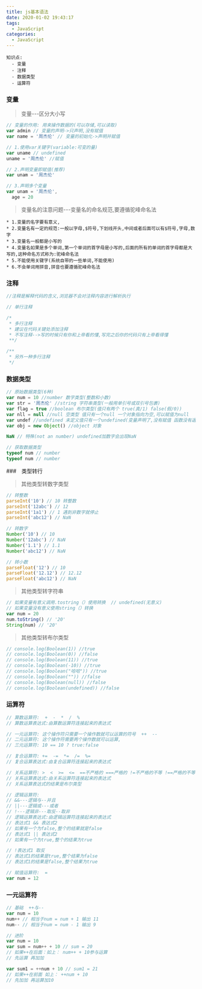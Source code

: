 ```yaml
---
title: js基本语法
date: 2020-01-02 19:43:17
tags:
  - JavaScript
categories:
  - JavaScript
---
```


```
知识点:
  - 变量
  - 注释
  - 数据类型
  - 运算符
```

### 变量

> 变量---区分大小写

```javascript
// 变量的作用: 用来操作数据的(可以存储,可以读取)
var admin // 变量的声明->只声明,没有赋值
var name = '周杰伦' // 变量的初始化->声明并赋值

// 1.使用var关键字(variable:可变的量)
var uname // undefined
uname = '周杰伦' //赋值

// 2.声明变量即赋值(推荐)
var unam = '周杰伦'

// 3.声明多个变量
var unam = '周杰伦',
  age = 20
```

> 变量名的注意问题---变量名的命名规范,要遵循驼峰命名法

    * 1.变量的名字要有意义,
    * 2.变量名有一定的规范:一般以字母,$符号,下划线开头,中间或者后面可以有$符号,字母,数字
    * 3.变量名一般都是小写的
    * 4.变量名如果是多个单词,第一个单词的首字母是小写的,后面的所有的单词的首字母都是大写的,这种命名方式称为:驼峰命名法
    * 5.不能使用关键字(系统自带的一些单词,不能使用)
    * 6.不会单词用拼音,拼音也要遵循驼峰命名法

### 注释

```javascript
//注释是解释代码的含义,浏览器不会对注释内容进行解析执行

// 单行注释

/*
 * 多行注释
 * 建议在代码关键处添加注释
 * 不写注释-->写的时候只有你和上帝看的懂,写完之后你的代码只有上帝看得懂
 **/

/**
 * 另外一种多行注释
 */
```

### 数据类型

```javascript
// 原始数据类型(6种)
var num = 10 //number 数字类型(整数和小数)
var str = '周杰伦' //string 字符串类型(一般用单引号或双引号包裹)
var flag = true //boolean 布尔类型(值只有两个 true(真/1) false(假/0))
var nll = null //null 空类型 值只有一个null 一个对象指向为空,可以赋值为null
var undef //undefined 未定义值只有一个undefined(变量声明了,没有赋值 函数没有返回值)
var obj = new Object() //object 对象

NaN // 特殊(not an number) undefined加数字会出现NaN

// 获取数据类型
typeof num // number
typeof num // number
```

###　类型转行

> 其他类型转数字类型

```javascript
// 转整数
parseInt('10') // 10 转整数
parseInt('12abc') // 12
parseInt('1a1') // 1 遇到非数字就停止
parseInt('abc12') // NaN

// 转数字
Number('10') // 10
Number('12abc') // NaN
Number('1.1') // 1.1
Number('abc12') // NaN

// 转小数
parseFloat('12') // 10
parseFloat('12.12') // 12.12
parseFloat('abc12') // NaN
```

> 其他类型转字符串

```javascript
// 如果变量有意义调用.tostring（）使用转换  // undefined(无意义)
// 如果变量没有意义使用string（）转换
var num = 20
num.toString() // '20'
String(num) // '20'
```

> 其他类型转布尔类型

```javascript
// console.log(Boolean(1)) //true
// console.log(Boolean(0)) //false
// console.log(Boolean(11)) //true
// console.log(Boolean(-10)) //true
// console.log(Boolean("哈哈")) //true
// console.log(Boolean("")) //false
// console.log(Boolean(null)) //false
// console.log(Boolean(undefined)) //false
```

### 运算符

```javascript
// 算数运算符:  +  -  *  /  %
// 算数运算表达式:由算数运算符连接起来的表达式

// 一元运算符: 这个操作符只需要一个操作数就可以运算的符号  ++  --
// 二元运算符: 这个操作符需要两个操作数就可以运算,
// 三元运算符: 10 == 10 ? true:false

// 复合运算符: +=  -=  *=  /=  %=
// 复合运算表达式:由复合运算符连接起来的表达式

// 关系运算符: >  <  >=  <=  ==不严格的 ===严格的 !=不严格的不等 !==严格的不等
// 关系运算表达式:由关系运算符连接起来的表达式
// 关系运算表达式的结果是布尔类型

// 逻辑运算符:
// &&---逻辑与--并且
// ||---逻辑或---或者
// !---逻辑非---取反--取非
// 逻辑运算表达式:由逻辑运算符连接起来的表达式
// 表达式1 && 表达式2
// 如果有一个为false,整个的结果就是false
// 表达式1 || 表达式2
// 如果有一个为true,整个的结果为true

// !表达式1 取反
// 表达式1的结果是true,整个结果为false
// 表达式1的结果是false,整个结果为true

// 赋值运算符:  =
var num = 12
```

### 一元运算符

```javascript
// 基础  ++与--
var num = 10
num++ // 相当于num = num + 1 输出 11
num-- // 相当于num = num - 1 输出 9

// 进阶
var num = 10
var sum = num++ + 10 // sum = 20
// 如果++在后面：如上： num++ + 10参与运算
// 先运算 再加加

var sum1 = ++num + 10 // sum1 = 21
// 如果++在前面 如上： ++num + 10
// 先加加 再运算加10
```
